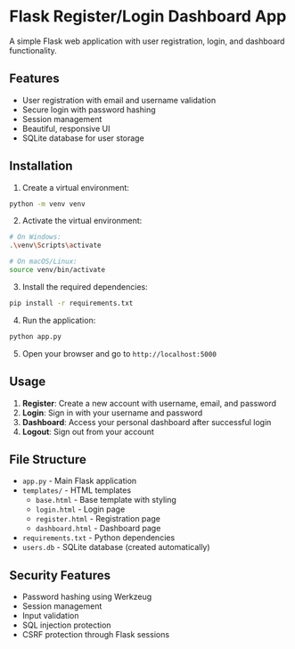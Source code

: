 # Flask Register/Login Dashboard App

A simple Flask web application with user registration, login, and dashboard functionality.

## Features

- User registration with email and username validation
- Secure login with password hashing
- Session management
- Beautiful, responsive UI
- SQLite database for user storage

## Installation

1. Create a virtual environment:
```bash
python -m venv venv
```

2. Activate the virtual environment:
```bash
# On Windows:
.\venv\Scripts\activate

# On macOS/Linux:
source venv/bin/activate
```

3. Install the required dependencies:
```bash
pip install -r requirements.txt
```

4. Run the application:
```bash
python app.py
```

5. Open your browser and go to `http://localhost:5000`

## Usage

1. **Register**: Create a new account with username, email, and password
2. **Login**: Sign in with your username and password
3. **Dashboard**: Access your personal dashboard after successful login
4. **Logout**: Sign out from your account

## File Structure

- `app.py` - Main Flask application
- `templates/` - HTML templates
  - `base.html` - Base template with styling
  - `login.html` - Login page
  - `register.html` - Registration page
  - `dashboard.html` - Dashboard page
- `requirements.txt` - Python dependencies
- `users.db` - SQLite database (created automatically)

## Security Features

- Password hashing using Werkzeug
- Session management
- Input validation
- SQL injection protection
- CSRF protection through Flask sessions
